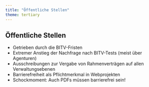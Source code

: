 ```yaml
---
title: "Öffentliche Stellen"
theme: tertiary
---
```

## Öffentliche Stellen 

- Getrieben durch die BITV-Fristen
- Extremer Anstieg der Nachfrage nach BITV-Tests (meist über Agenturen)
- Ausschreibungen zur Vergabe von Rahmenverträgen auf allen Verwaltungsebenen
- Barrierefreiheit als Pflichtmerkmal in Webprojekten
- Schockmoment: Auch PDFs müssen barrierefrei sein!
